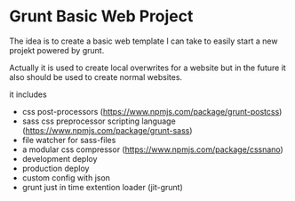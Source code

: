 # Grunt Basic Web Project

The idea is to create a basic web template I can take to easily start a new projekt powered by grunt.

Actually it is used to create local overwrites for a website but in the future it also should be used to create normal websites.

it includes 
- css post-processors (https://www.npmjs.com/package/grunt-postcss)
- sass css preprocessor scripting language (https://www.npmjs.com/package/grunt-sass)
- file watcher for sass-files
- a modular css compressor (https://www.npmjs.com/package/cssnano)
- development deploy
- production deploy
- custom config with json
- grunt just in time extention loader (jit-grunt)



